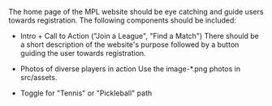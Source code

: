 The home page of the MPL website should be eye catching and guide users towards registration. The following components should be included:
- Intro + Call to Action ("Join a League", "Find a Match")
There should be a short description of the website's purpose followed by a button guiding the user towards registration.

- Photos of diverse players in action
Use the image-*.png photos in src/assets.

- Toggle for "Tennis" or "Pickleball" path